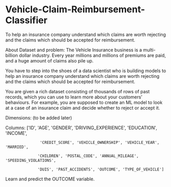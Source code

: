 # Vehicle-Claim-Reimbursement-Classifier
To help an insurance company understand which claims are worth rejecting and the claims which should be accepted for reimbursement.

About Dataset and problem:
The Vehicle Insurance business is a multi-billion dollar industry. Every year millions and millions of premiums are paid, and a huge amount of claims also pile up. 

You have to step into the shoes of a data scientist who is building models to help an insurance company understand which claims are worth rejecting and the claims which should be accepted for reimbursement. 

You are given a rich dataset consisting of thousands of rows of past records, which you can use to learn more about your customers’ behaviours. For example, you are supposed to create an ML model to look at a case of an insurance claim and decide whether to reject or accept it. 

Dimensions: (to be added later)

Columns: ['ID', 'AGE', 'GENDER', 'DRIVING_EXPERIENCE', 'EDUCATION', 'INCOME',

                   'CREDIT_SCORE', 'VEHICLE_OWNERSHIP', 'VEHICLE_YEAR', 'MARRIED',

                  'CHILDREN', 'POSTAL_CODE', 'ANNUAL_MILEAGE', 'SPEEDING_VIOLATIONS',

                  'DUIS', 'PAST_ACCIDENTS', 'OUTCOME', 'TYPE_OF_VEHICLE']

 Learn and predict the OUTCOME variable.
